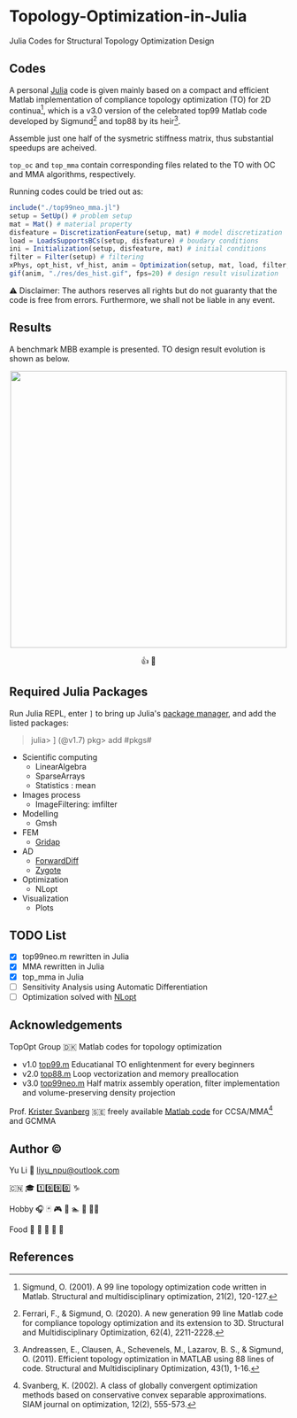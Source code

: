 # Topology-Optimization-in-Julia

Julia Codes for Structural Topology Optimization Design

## Codes

A personal [Julia](https://epubs.siam.org/doi/10.1137/141000671) code is given mainly based on a compact and efficient Matlab implementation of compliance topology optimization (TO) for 2D continua[^1], which is a v3.0 version of the celebrated $\text{top99}$ Matlab code developed by Sigmund[^2] and $\text{top88}$ by its heir[^3].

Assemble just one half of the sysmetric stiffness matrix, thus substantial speedups are acheived.

`top_oc` and `top_mma` contain corresponding files related to the TO with OC and MMA algorithms, respectively.

Running codes could be tried out as:

```julia
include("./top99neo_mma.jl")
setup = SetUp() # problem setup
mat = Mat() # material property
disfeature = DiscretizationFeature(setup, mat) # model discretization
load = LoadsSupportsBCs(setup, disfeature) # boudary conditions
ini = Initialization(setup, disfeature, mat) # initial conditions
filter = Filter(setup) # filtering
xPhys, opt_hist, vf_hist, anim = Optimization(setup, mat, load, filter, ini, disfeature) # optimization process
gif(anim, "./res/des_hist.gif", fps=20) # design result visulization
```

⚠️ Disclaimer: The authors reserves all rights but do not guaranty that the code is free from errors. Furthermore, we shall not be liable in any event.

## Results

A benchmark MBB example is presented. TO design result evolution is shown as below.

<!-- ![TO design evolution with MMA](./top_mma/res/des_hist.gif) -->

<div align=center>

<img src=./top_mma/res/des_hist.gif width="500">

👍 💯
</div>

## Required Julia Packages

Run Julia REPL, enter `]` to bring up Julia's [package manager](https://docs.julialang.org/en/v1/stdlib/Pkg/),
and add the listed packages:

> julia> ]
> (@v1.7) pkg> add #pkgs#

- Scientific computing
  - LinearAlgebra
  - SparseArrays
  - Statistics : mean
- Images process
  - ImageFiltering: imfilter
- Modelling
  - Gmsh
- FEM
  - [Gridap](https://joss.theoj.org/papers/10.21105/joss.02520)
- AD
  - [ForwardDiff](https://arxiv.org/abs/1607.07892)
  - [Zygote](https://arxiv.org/abs/1810.07951)
- Optimization
  - NLopt
- Visualization
  - Plots

## TODO List

- [x] top99neo.m rewritten in Julia
- [x] MMA rewritten in Julia
- [x] top_mma in Julia
- [ ] Sensitivity Analysis using Automatic Differentiation
- [ ] Optimization solved with [NLopt](https://github.com/stevengj/nlopt)

## Acknowledgements

TopOpt Group 🇩🇰
Matlab codes for topology optimization

- v1.0 [top99.m](https://www.topopt.mek.dtu.dk/Apps-and-software/A-99-line-topology-optimization-code-written-in-MATLAB)
    Educatianal TO enlightenment for every beginners
- v2.0 [top88.m](https://www.topopt.mek.dtu.dk/Apps-and-software/Efficient-topology-optimization-in-MATLAB)
    Loop vectorization and memory preallocation
- v3.0 [top99neo.m](https://www.topopt.mek.dtu.dk/Apps-and-software/New-99-line-topology-optimization-code-written-in-MATLAB)
   Half matrix assembly operation, filter implementation and volume-preserving density projection

Prof. [Krister Svanberg](https://people.kth.se/~krille/) 🇸🇪
freely available [Matlab code](http://www.smoptit.se/) for CCSA/MMA[^4] and GCMMA

## Author ©️

Yu Li 📧 liyu_npu@outlook.com

🇨🇳 🎓 1️⃣9️⃣9️⃣0️⃣  ♑

Hobby 🎧 🃏 🎮 🏀 🏊 🏃 🚴‍♂️

Food 🍦 🦞 🍣 🌽 🍌



## References

[^1]:Sigmund, O. (2001). A 99 line topology optimization code written in Matlab. Structural and multidisciplinary optimization, 21(2), 120-127.
[^2]: Ferrari, F., & Sigmund, O. (2020). A new generation 99 line Matlab code for compliance topology optimization and its extension to 3D. Structural and Multidisciplinary Optimization, 62(4), 2211-2228.
[^3]:Andreassen, E., Clausen, A., Schevenels, M., Lazarov, B. S., & Sigmund, O. (2011). Efficient topology optimization in MATLAB using 88 lines of code. Structural and Multidisciplinary Optimization, 43(1), 1-16.
[^4]: Svanberg, K. (2002). A class of globally convergent optimization methods based on conservative convex separable approximations. SIAM journal on optimization, 12(2), 555-573.
